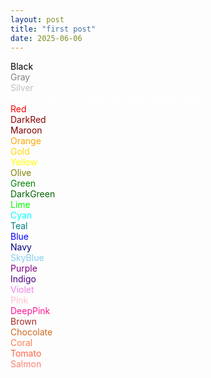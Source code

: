 ```yaml
---
layout: post
title: "first post"
date: 2025-06-06
---
```


<span style="color:black">Black</span>  
<span style="color:gray">Gray</span>  
<span style="color:silver">Silver</span>  
<span style="color:white">White (may be invisible on white backgrounds)</span>  
<span style="color:red">Red</span>  
<span style="color:darkred">DarkRed</span>  
<span style="color:maroon">Maroon</span>  
<span style="color:orange">Orange</span>  
<span style="color:gold">Gold</span>  
<span style="color:yellow">Yellow</span>  
<span style="color:olive">Olive</span>  
<span style="color:green">Green</span>  
<span style="color:darkgreen">DarkGreen</span>  
<span style="color:lime">Lime</span>  
<span style="color:cyan">Cyan</span>  
<span style="color:teal">Teal</span>  
<span style="color:blue">Blue</span>  
<span style="color:navy">Navy</span>  
<span style="color:skyblue">SkyBlue</span>  
<span style="color:purple">Purple</span>  
<span style="color:indigo">Indigo</span>  
<span style="color:violet">Violet</span>  
<span style="color:pink">Pink</span>  
<span style="color:deeppink">DeepPink</span>  
<span style="color:brown">Brown</span>  
<span style="color:chocolate">Chocolate</span>  
<span style="color:coral">Coral</span>  
<span style="color:tomato">Tomato</span>  
<span style="color:salmon">Salmon</span>  
